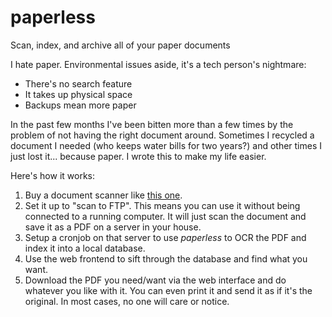 # paperless
Scan, index, and archive all of your paper documents

I hate paper.  Environmental issues aside, it's a tech person's nightmare:

* There's no search feature
* It takes up physical space
* Backups mean more paper

In the past few months I've been bitten more than a few times by the problem
of not having the right document around.  Sometimes I recycled a document I
needed (who keeps water bills for two years?) and other times I just lost
it... because paper.  I wrote this to make my life easier.

Here's how it works:

1. Buy a document scanner like [this one](http://welcome.brother.com/sg-en/products-services/scanners/ads-1100w.html).
2. Set it up to "scan to FTP".  This means you can use it without being
   connected to a running computer. It will just scan the document and save it
   as a PDF on a server in your house.
3. Setup a cronjob on that server to use *paperless* to OCR the PDF and index
   it into a local database.
4. Use the web frontend to sift through the database and find what you want.
5. Download the PDF you need/want via the web interface and do whatever you
   like with it.  You can even print it and send it as if it's the original.
   In most cases, no one will care or notice.
